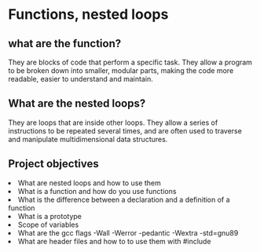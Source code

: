 <h1>Functions, nested loops</h1>

<h2>what are the function?</h2>

<p>They are blocks of code that perform a specific task. They allow a program to be broken down into smaller, modular parts, making the code more readable, easier to understand and maintain.</p>

<h2>What are the nested loops?</h2>

<p>They are loops that are inside other loops. They allow a series of instructions to be repeated several times, and are often used to traverse and manipulate multidimensional data structures.</p>

<h2>Project objectives</h2>

<li>What are nested loops and how to use them</li>
<li>What is a function and how do you use functions</li>
<li>What is the difference between a declaration and a definition of a function</li>
<li>What is a prototype</li>
<li>Scope of variables</li>
<li>What are the gcc flags -Wall -Werror -pedantic -Wextra -std=gnu89</li>
<li>What are header files and how to to use them with #include</li>
